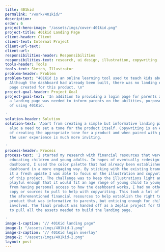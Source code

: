 ```yaml
---
title: 401kid
permalink: "/work/401kid/"
description: 
order: 6
project-hero-image: "/assets/imgs/cover-401kid.png"
project-title: 401kid Landing Page
client-header: Client
client-text: Internal Project
client-url-text: 
client-url: 
responsibilities-header: Responsibilities
responsibilities-text: research, ui design, illustration, copywriting
tools-header: Tools
tools-text: Sketch, Illustrator
problem-header: Problem
problem-text: "401Kid is an online learning tool used to teach kids about saving money.
  Although the dashboard had already been built, there was no landing or proper login
  page created for this product. \n"
project-goal-header: Project Goal
project-goal-text: 'In addition to providing a login page for parents and children,
  a landing page was needed to inform parents on the abilities, purpose, and benefits
  of using 401Kid.

'
solution-header: Solution
solution-text: 'Apart from creating a simple but informative landing page, there was
  also a need to set a tone for the product itself. Copywriting is an essential part
  of creating the appropriate tone for a product and when paired with playful illustrations,
  the user experience is much more inviting.

'
process-header: Process
process-text: 'I started my research with financial resources that were geared towards
  educating children and young adults. In hopes of eventually redesigning the internal
  dashboard, I used the color palette that had already been established from the internal
  dashboard in a more engaging way. By sticking with the existing brand but giving
  it a fresh update I was able to focus on the illustration and copywriting portions
  of this project. The challenge was to keep the illustrations light and fun, but
  playful enough that it would fit an age range of young child to young adult. Apart
  from having personal access to how the dashboard works, I had no other pre-written
  copy or sources to pull to help with copywriting. This took a lot of research into
  the aforementioned financial resources to help establish the right tone for this
  product that was informative to parents, but enticing enough for children to get
  involved. The final product was handed off as a Zeplin project for the developer
  to pull all the assets needed to build the landing page.

'
image-1-caption: "// 401Kid landing page"
image-1: "/assets/imgs/401kid-1.png"
image-2-caption: "// 401Kid login overlay"
image-2: "/assets/imgs/401kid-2.png"
layout: post
---
```


